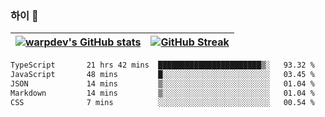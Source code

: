 
### 하이 👋
[![warpdev's GitHub stats](https://github-readme-stats.vercel.app/api?username=warpdev&show_icons=true&theme=vue-dark)](#) |[![GitHub Streak](https://github-readme-streak-stats.herokuapp.com/?user=warpdev&theme=dark)](#)
--- | --- |
<!--START_SECTION:waka-->

```txt
TypeScript       21 hrs 42 mins  ███████████████████████▒░   93.32 %
JavaScript       48 mins         █░░░░░░░░░░░░░░░░░░░░░░░░   03.45 %
JSON             14 mins         ▒░░░░░░░░░░░░░░░░░░░░░░░░   01.04 %
Markdown         14 mins         ▒░░░░░░░░░░░░░░░░░░░░░░░░   01.04 %
CSS              7 mins          ░░░░░░░░░░░░░░░░░░░░░░░░░   00.54 %
```

<!--END_SECTION:waka-->

<!--
**warpdev/warpdev** is a ✨ _special_ ✨ repository because its `README.md` (this file) appears on your GitHub profile.

Here are some ideas to get you started:

- 🔭 I’m currently working on ...
- 🌱 I’m currently learning ...
- 👯 I’m looking to collaborate on ...
- 🤔 I’m looking for help with ...
- 💬 Ask me about ...
- 📫 How to reach me: ...
- 😄 Pronouns: ...
- ⚡ Fun fact: ...
-->
